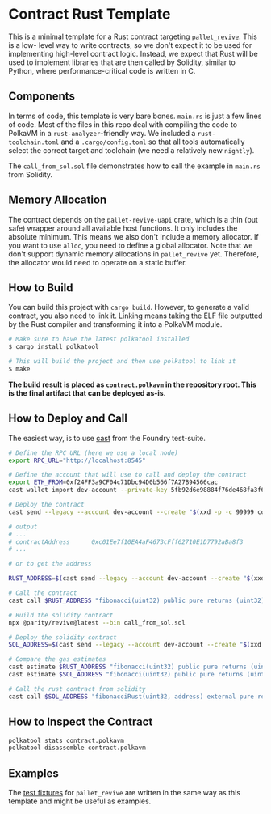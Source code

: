 # Contract Rust Template

This is a minimal template for a Rust contract targeting [`pallet_revive`](https://contracts.polkadot.io). This is a low-
level way to write contracts, so we don't expect it to be used for implementing high-level contract logic. Instead, we expect
that Rust will be used to implement libraries that are then called by Solidity, similar to Python, where performance-critical
code is written in C.

## Components

In terms of code, this template is very bare bones. `main.rs` is just a few lines of code. Most of the files in this repo
deal with compiling the code to PolkaVM in a `rust-analyzer`-friendly way. We included a `rust-toolchain.toml` and a
`.cargo/config.toml` so that all tools automatically select the correct target and toolchain (we need a relatively new `nightly`).

The `call_from_sol.sol` file demonstrates how to call the example in `main.rs` from Solidity.

## Memory Allocation

The contract depends on the `pallet-revive-uapi` crate, which is a thin (but safe) wrapper around all available host functions. It only
includes the absolute minimum. This means we also don't include a memory allocator. If you want to use `alloc`, you need to define
a global allocator. Note that we don't support dynamic memory allocations in `pallet_revive` yet. Therefore, the allocator would need
to operate on a static buffer.

## How to Build

You can build this project with `cargo build`. However, to generate a valid contract, you also need to link it. Linking means taking the
ELF file outputted by the Rust compiler and transforming it into a PolkaVM module.

```sh
# Make sure to have the latest polkatool installed
$ cargo install polkatool

# This will build the project and then use polkatool to link it
$ make
```

**The build result is placed as `contract.polkavm` in the repository root. This is the final artifact that can be deployed as-is.**

## How to Deploy and Call

The easiest way, is to use [cast](https://getfoundry.sh) from the Foundry test-suite.

```sh
# Define the RPC URL (here we use a local node)
export RPC_URL="http://localhost:8545"

# Define the account that will use to call and deploy the contract
export ETH_FROM=0xf24FF3a9CF04c71Dbc94D0b566f7A27B94566cac
cast wallet import dev-account --private-key 5fb92d6e98884f76de468fa3f6278f8807c48bebc13595d45af5bdc4da702133

# Deploy the contract
cast send --legacy --account dev-account --create "$(xxd -p -c 99999 contract.polkavm)"

# output
# ...
# contractAddress      0xc01Ee7f10EA4aF4673cFff62710E1D7792aBa8f3
# ...

# or to get the address

RUST_ADDRESS=$(cast send --legacy --account dev-account --create "$(xxd -p -c 99999 contract.polkavm)" --json | jq -r .contractAddress)

# Call the contract
cast call $RUST_ADDRESS "fibonacci(uint32) public pure returns (uint32)" "4"

# Build the solidity contract
npx @parity/revive@latest --bin call_from_sol.sol

# Deploy the solidity contract
SOL_ADDRESS=$(cast send --legacy --account dev-account --create "$(xxd -p -c 99999 call_from_sol_sol_CallRust.polkavm)" --json | jq -r .contractAddress)

# Compare the gas estimates
cast estimate $RUST_ADDRESS "fibonacci(uint32) public pure returns (uint32)" 4
cast estimate $SOL_ADDRESS "fibonacci(uint32) public pure returns (uint32)" 4

# Call the rust contract from solidity
cast call $SOL_ADDRESS "fibonacciRust(uint32, address) external pure returns (uint32)" 4 $RUST_ADDRESS
```

## How to Inspect the Contract

```sh
polkatool stats contract.polkavm
polkatool disassemble contract.polkavm
```

## Examples

The [test fixtures](https://github.com/paritytech/polkadot-sdk/tree/master/substrate/frame/revive/fixtures/contracts) for `pallet_revive` are
written in the same way as this template and might be useful as examples.

